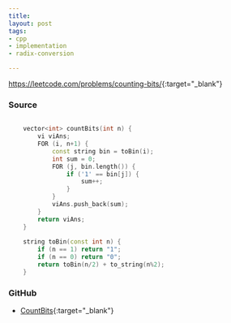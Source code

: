 ```yaml
---
title: 
layout: post
tags:
- cpp
- implementation
- radix-conversion

---
```


<https://leetcode.com/problems/counting-bits/>{:target="_blank"}

### Source

```cpp

    vector<int> countBits(int n) {
        vi viAns;
        FOR (i, n+1) {
            const string bin = toBin(i);
            int sum = 0;
            FOR (j, bin.length()) {
                if ('1' == bin[j]) {
                    sum++;
                }
            }
            viAns.push_back(sum);
        }
        return viAns;
    }
    
    string toBin(const int n) {
        if (n == 1) return "1";
        if (n == 0) return "0";
        return toBin(n/2) + to_string(n%2);
    }

```

### GitHub

- [CountBits](<https://github.com/coolwindjo/algoguru/tree/master/_posts/Done/CountBits>){:target="_blank"}


